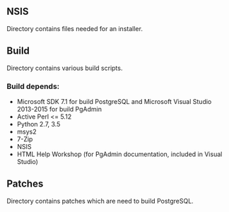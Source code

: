 ## NSIS

Directory contains files needed for an installer.

## Build

Directory contains various build scripts.

### Build depends:

* Microsoft SDK 7.1 for build PostgreSQL and Microsoft Visual Studio 2013-2015 for build PgAdmin
* Active Perl <= 5.12
* Python 2.7, 3.5
* msys2
* 7-Zip
* NSIS
* HTML Help Workshop (for PgAdmin documentation, included in Visual Studio)

## Patches

Directory contains patches which are need to build PostgreSQL.

